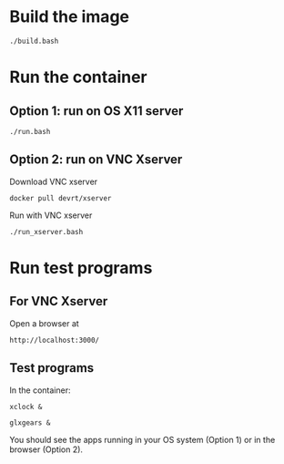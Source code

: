 # Build the image

    ./build.bash

# Run the container

## Option 1: run on OS X11 server

    ./run.bash

## Option 2: run on VNC Xserver

Download VNC xserver

    docker pull devrt/xserver

Run with VNC xserver

    ./run_xserver.bash


# Run test programs


## For VNC Xserver

Open a browser at

    http://localhost:3000/

## Test programs

In the container:

    xclock &

    glxgears &


You should see the apps running in your OS system (Option 1) or in the browser (Option 2).


